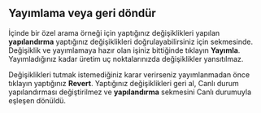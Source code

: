 ## <a name="publish-or-revert"></a>Yayımlama veya geri döndür
İçinde bir özel arama örneği için yaptığınız değişiklikleri yapılan **yapılandırma** yaptığınız değişiklikleri doğrulayabilirsiniz için sekmesinde. Değişiklik ve yayımlamaya hazır olan işiniz bittiğinde tıklayın **Yayımla**. Yayımladığınız kadar üretim uç noktalarınızda değişiklikler yansıtılmaz.

Değişiklikleri tutmak istemediğiniz karar verirseniz yayımlanmadan önce tıklayın yaptığınız **Revert**. Yaptığınız değişiklikleri geri al, Canlı durum yapılandırması değiştirilmez ve **yapılandırma** sekmesini Canlı durumuyla eşleşen dönüldü.
